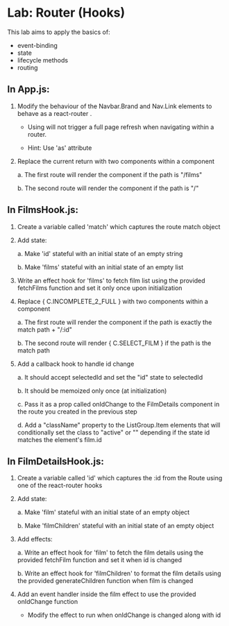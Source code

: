 # Lab: Router (Hooks)

This lab aims to apply the basics of:

- event-binding
- state
- lifecycle methods
- routing

## In App.js:

1. Modify the behaviour of the Navbar.Brand and Nav.Link elements to behave as a react-router <NavLink>.  
    
    - Using <NavLink> will not trigger a full page refresh when navigating within a router.
    
    - Hint: Use 'as' attribute

2. Replace the current <Home> return with two <Route> components within a <Switch> component
    
    a. The first route will render the <Films> component if the path is "/films"

    b. The second route will render the <Home> component if the path is "/"

## In FilmsHook.js:

1. Create a variable called 'match' which captures the route match object

2. Add state:

    a. Make 'id' stateful with an initial state of an empty string

    b. Make 'films' stateful with an initial state of an empty list

3. Write an effect hook for 'films' to fetch film list using the provided fetchFilms function and set it only once upon initialization

4. Replace { C.INCOMPLETE_2_FULL } with two <Route> components within a <Switch> component

    a. The first route will render the <FilmDetails> component if the path is exactly the match path + "/:id"

    b. The second route will render { C.SELECT_FILM } if the path is the match path

5. Add a callback hook to handle id change

    a. It should accept selectedId and set the "id" state to selectedId

    b. It should be memoized only once (at initialization)

    c. Pass it as a prop called onIdChange to the FilmDetails component in the route you created in the previous step

    d. Add a "className" property to the ListGroup.Item elements that will conditionally set the class to "active" or "" depending if the state id matches the element's film.id

## In FilmDetailsHook.js:

1. Create a variable called 'id' which captures the :id from the Route using one of the react-router hooks

2. Add state:

    a. Make 'film' stateful with an initial state of an empty object

    b. Make 'filmChildren' stateful with an initial state of an empty object
    
3. Add effects:

    a. Write an effect hook for 'film' to fetch the film details using the provided fetchFilm function and set it when id is changed

    b. Write an effect hook for 'filmChildren' to format the film details using the provided generateChildren function when film is changed

4. Add an event handler inside the film effect to use the provided onIdChange function

    - Modify the effect to run when onIdChange is changed along with id